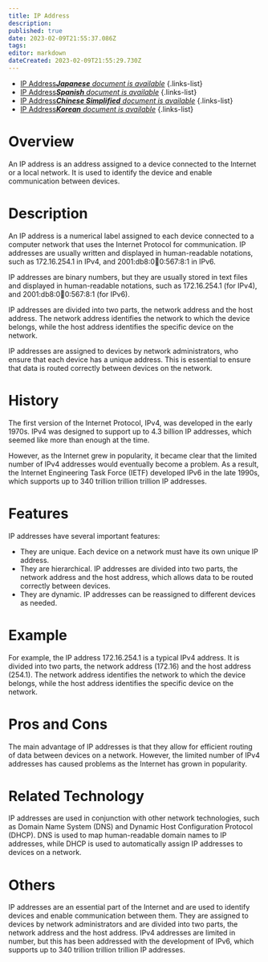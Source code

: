 ```yaml
---
title: IP Address
description: 
published: true
date: 2023-02-09T21:55:37.086Z
tags: 
editor: markdown
dateCreated: 2023-02-09T21:55:29.730Z
---
```


- [IP Address***Japanese** document is available*](/ja/Knowledge-base/Dictionary/ip-address)
{.links-list}
- [IP Address***Spanish** document is available*](/es/Knowledge-base/Dictionary/ip-address)
{.links-list}
- [IP Address***Chinese Simplified** document is available*](/zh/Knowledge-base/Dictionary/ip-address)
{.links-list}
- [IP Address***Korean** document is available*](/ko/Knowledge-base/Dictionary/ip-address)
{.links-list}


# Overview
An IP address is an address assigned to a device connected to the Internet or a local network. It is used to identify the device and enable communication between devices.

# Description
An IP address is a numerical label assigned to each device connected to a computer network that uses the Internet Protocol for communication. IP addresses are usually written and displayed in human-readable notations, such as 172.16.254.1 in IPv4, and 2001:db8:0:1234:0:567:8:1 in IPv6.

IP addresses are binary numbers, but they are usually stored in text files and displayed in human-readable notations, such as 172.16.254.1 (for IPv4), and 2001:db8:0:1234:0:567:8:1 (for IPv6).

IP addresses are divided into two parts, the network address and the host address. The network address identifies the network to which the device belongs, while the host address identifies the specific device on the network.

IP addresses are assigned to devices by network administrators, who ensure that each device has a unique address. This is essential to ensure that data is routed correctly between devices on the network.

# History
The first version of the Internet Protocol, IPv4, was developed in the early 1970s. IPv4 was designed to support up to 4.3 billion IP addresses, which seemed like more than enough at the time.

However, as the Internet grew in popularity, it became clear that the limited number of IPv4 addresses would eventually become a problem. As a result, the Internet Engineering Task Force (IETF) developed IPv6 in the late 1990s, which supports up to 340 trillion trillion trillion IP addresses.

# Features
IP addresses have several important features:

- They are unique. Each device on a network must have its own unique IP address.
- They are hierarchical. IP addresses are divided into two parts, the network address and the host address, which allows data to be routed correctly between devices.
- They are dynamic. IP addresses can be reassigned to different devices as needed.

# Example
For example, the IP address 172.16.254.1 is a typical IPv4 address. It is divided into two parts, the network address (172.16) and the host address (254.1). The network address identifies the network to which the device belongs, while the host address identifies the specific device on the network.

# Pros and Cons
The main advantage of IP addresses is that they allow for efficient routing of data between devices on a network. However, the limited number of IPv4 addresses has caused problems as the Internet has grown in popularity.

# Related Technology
IP addresses are used in conjunction with other network technologies, such as Domain Name System (DNS) and Dynamic Host Configuration Protocol (DHCP). DNS is used to map human-readable domain names to IP addresses, while DHCP is used to automatically assign IP addresses to devices on a network.

# Others
IP addresses are an essential part of the Internet and are used to identify devices and enable communication between them. They are assigned to devices by network administrators and are divided into two parts, the network address and the host address. IPv4 addresses are limited in number, but this has been addressed with the development of IPv6, which supports up to 340 trillion trillion trillion IP addresses.